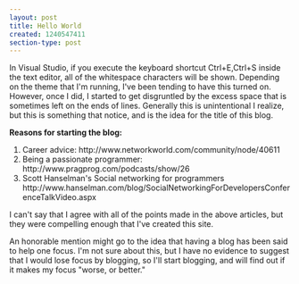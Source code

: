 ```yaml
---
layout: post
title: Hello World
created: 1240547411
section-type: post
---
```

In Visual Studio, if you execute the keyboard shortcut Ctrl+E,Ctrl+S inside the text editor, all of the whitespace characters will be shown. Depending on the theme that I'm running, I've been tending to have this turned on. However, once I did, I started to get disgruntled by the excess space that is sometimes left on the ends of lines. Generally this is unintentional I realize, but this is something that notice, and is the idea for the title of this blog.

<strong>Reasons for starting the blog:</strong>

<ol>
<li>Career advice: http://www.networkworld.com/community/node/40611</li>
<li>Being a passionate programmer: http://www.pragprog.com/podcasts/show/26</li>
<li>Scott Hanselman's Social networking for programmers http://www.hanselman.com/blog/SocialNetworkingForDevelopersConferenceTalkVideo.aspx</li>
</ol>

I can't say that I agree with all of the points made in the above articles, but they were compelling enough that I've created this site. 

An honorable mention might go to the idea that having a blog has been said to help one focus. I'm not sure about this, but I have no evidence to suggest that I would lose focus by blogging, so I'll start blogging, and will find out if it makes my focus "worse, or better."
